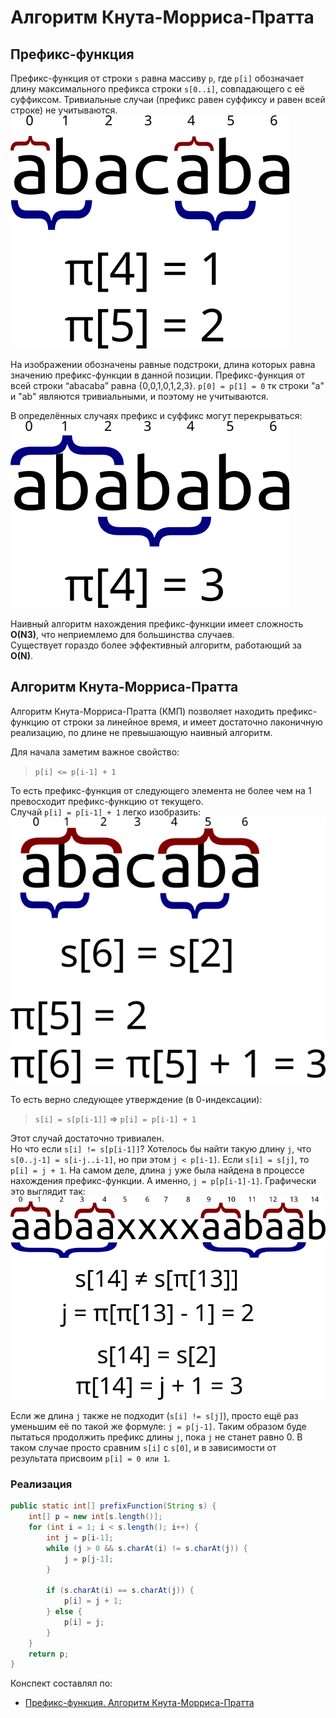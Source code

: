 # Алгоритм Кнута-Морриса-Пратта

## Префикс-функция  
Префикс-функция от строки `s` равна массиву `p`, где `p[i]` обозначает длину максимального префикса строки `s[0..i]`,
совпадающего с её суффиксом. Тривиальные случаи (префикс равен суффиксу и равен всей строке) не учитываются.  
![](images/pict1.png)  

На изображении обозначены равные подстроки, длина которых равна значению префикс-функции в данной позиции. 
Префикс-функция от всей строки “abacaba” равна {0,0,1,0,1,2,3}. `p[0] = p[1] = 0` тк строки "a" и "ab" являются 
тривиальными, и поэтому не учитываются.  

В определённых случаях префикс и суффикс могут перекрываться:
![](images/pict2.png)  

Наивный алгоритм нахождения префикс-функции имеет сложность **O(N3)**, что неприемлемо для большинства случаев.  
Существует гораздо более эффективный алгоритм, работающий за **O(N)**.  

## Алгоритм Кнута-Морриса-Пратта  
Алгоритм Кнута-Морриса-Пратта (КМП) позволяет находить префикс-функцию от строки за линейное время, и имеет достаточно 
лаконичную реализацию, по длине не превышающую наивный алгоритм.  

Для начала заметим важное свойство:  
> `p[i] <= p[i-1] + 1`  

То есть префикс-функция от следующего элемента не более чем на 1 превосходит префикс-функцию от текущего.  
Случай `p[i] = p[i-1] + 1` легко изобразить:  
![](images/pict3.png)  

То есть верно следующее утверждение (в 0-индексации):  
> `s[i] = s[p[i-1]]` => `p[i] = p[i-1] + 1`  

Этот случай достаточно тривиален.  
Но что если `s[i] != s[p[i-1]]`? Хотелось бы найти такую длину `j`, что `s[0..j-1] = s[i-j..i-1]`, но при этом 
`j < p[i-1]`. Если `s[i] = s[j]`, то `p[i] = j + 1`. На самом деле, длина `j` уже была найдена в процессе нахождения 
префикс-функции. А именно, `j = p[p[i-1]-1]`. Графически это выглядит так:  
![](images/pict4.png)  

Если же длина `j` также не подходит (`s[i] != s[j]`), просто ещё раз уменьшим её по такой же формуле: `j = p[j-1]`. 
Таким образом буде пытаться продолжить префикс длины `j`, пока `j` не станет равно 0. В таком случае просто сравним 
`s[i]` с `s[0]`, и в зависимости от результата присвоим `p[i] = 0 или 1`.  

### Реализация  
```java
public static int[] prefixFunction(String s) {
    int[] p = new int[s.length()];
    for (int i = 1; i < s.length(); i++) {
        int j = p[i-1];
        while (j > 0 && s.charAt(i) != s.charAt(j)) {
            j = p[j-1];
        }

        if (s.charAt(i) == s.charAt(j)) {
            p[i] = j + 1;
        } else {
            p[i] = j;
        }
    }
    return p;
}
```

Конспект составлял по:
* [Префикс-функция. Алгоритм Кнута-Морриса-Пратта](https://brestprog.by/topics/prefixfunction/)  